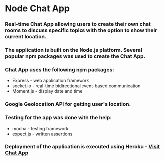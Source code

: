 # Node Chat App

### Real-time Chat App allowing users to create their own chat rooms to discuss specific topics with the option to show their current location.

### The application is built on the Node.js platform.  Several popular npm packages was used to create the Chat App. 

### Chat App uses the following npm packages: 
* Express - web application framework
* socket.io - real-time bidirectional event-based communication
* Moment.js - display date and time

### Google Geolocation API for getting user's location.

### Testing for the app was done with the help:
* mocha - testing framework
* expect.js - written assertions

### Deployment of the application is executed using Heroku - [Visit Chat App](https://lit-headland-26024.herokuapp.com/)
